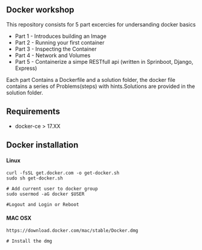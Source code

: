 ## Docker workshop
This repository consists for 5 part excercies for undersanding docker basics
 * Part 1  - Introduces building an Image
 * Part 2 - Running your first container
 * Part 3 - Inspecting the Container
 * Part 4 - Network and Volumes
 * Part 5 - Containerize a simpe RESTfull api (written in Sprinboot, Django, Express)

Each part Contains a Dockerfile and a solution folder, the docker file contains a series of Problems(steps) with hints.Solutions are provided in the solution folder. 
## Requirements
* docker-ce > 17.XX
## Docker installation
####  Linux
```
curl -fsSL get.docker.com -o get-docker.sh
sudo sh get-docker.sh

# Add current user to docker group
sudo usermod -aG docker $USER

#Logout and Login or Reboot
```
#### MAC OSX
```
https://download.docker.com/mac/stable/Docker.dmg

# Install the dmg
```
